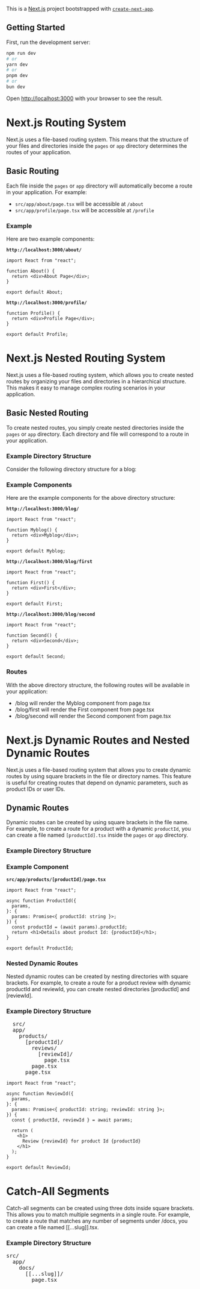 This is a [Next.js](https://nextjs.org) project bootstrapped with [`create-next-app`](https://nextjs.org/docs/app/api-reference/cli/create-next-app).

## Getting Started

First, run the development server:

```bash
npm run dev
# or
yarn dev
# or
pnpm dev
# or
bun dev
```

Open [http://localhost:3000](http://localhost:3000) with your browser to see the result.

# Next.js Routing System

Next.js uses a file-based routing system. This means that the structure of your files and directories inside the `pages` or `app` directory determines the routes of your application.

## Basic Routing

Each file inside the `pages` or `app` directory will automatically become a route in your application. For example:

- `src/app/about/page.tsx` will be accessible at `/about`
- `src/app/profile/page.tsx` will be accessible at `/profile`

### Example

Here are two example components:

**`http://localhost:3000/about/`**

```tsx
import React from "react";

function About() {
  return <div>About Page</div>;
}

export default About;
```

**`http://localhost:3000/profile/`**

```tsx
function Profile() {
  return <div>Profile Page</div>;
}

export default Profile;
```

# Next.js Nested Routing System

Next.js uses a file-based routing system, which allows you to create nested routes by organizing your files and directories in a hierarchical structure. This makes it easy to manage complex routing scenarios in your application.

## Basic Nested Routing

To create nested routes, you simply create nested directories inside the `pages` or `app` directory. Each directory and file will correspond to a route in your application.

### Example Directory Structure

Consider the following directory structure for a blog:

### Example Components

Here are the example components for the above directory structure:

**`http://localhost:3000/blog/`**

```tsx
import React from "react";

function Myblog() {
  return <div>Myblog</div>;
}

export default Myblog;
```

**`http://localhost:3000/blog/first`**

```tsx
import React from "react";

function First() {
  return <div>First</div>;
}

export default First;
```

**`http://localhost:3000/blog/second`**

```tsx
import React from "react";

function Second() {
  return <div>Second</div>;
}

export default Second;
```

### Routes

<p>With the above directory structure, the following routes will be available in your application:</p>
<ul>
 <li>/blog will render the Myblog component from page.tsx</li>
 <li>/blog/first will render the First component from page.tsx</li>
 <li>/blog/second will render the Second component from page.tsx</li>
</ul>

# Next.js Dynamic Routes and Nested Dynamic Routes

Next.js uses a file-based routing system that allows you to create dynamic routes by using square brackets in the file or directory names. This feature is useful for creating routes that depend on dynamic parameters, such as product IDs or user IDs.

## Dynamic Routes

Dynamic routes can be created by using square brackets in the file name. For example, to create a route for a product with a dynamic `productId`, you can create a file named `[productId].tsx` inside the `pages` or `app` directory.

### Example Directory Structure

### Example Component

**`src/app/products/[productId]/page.tsx`**

```tsx
import React from "react";

async function ProductId({
  params,
}: {
  params: Promise<{ productId: string }>;
}) {
  const productId = (await params).productId;
  return <h1>Details about product Id: {productId}</h1>;
}

export default ProductId;
```

### Nested Dynamic Routes

<p>Nested dynamic routes can be created by nesting directories with square brackets. For example, to create a route for a product review with dynamic productId and reviewId, you can create nested directories [productId] and [reviewId].</p>

### Example Directory Structure

<pre>
  src/
  app/
    products/
      [productId]/
        reviews/
          [reviewId]/
            page.tsx
        page.tsx
      page.tsx
</pre>

```tsx
import React from "react";

async function ReviewId({
  params,
}: {
  params: Promise<{ productId: string; reviewId: string }>;
}) {
  const { productId, reviewId } = await params;

  return (
    <h1>
      Review {reviewId} for product Id {productId}
    </h1>
  );
}

export default ReviewId;
```

# Catch-All Segments

<p>Catch-all segments can be created using three dots inside square brackets. This allows you to match multiple segments in a single route. For example, to create a route that matches any number of segments under /docs, you can create a file named [[...slug]].tsx.</p>

### Example Directory Structure

<pre>
src/
  app/
    docs/
      [[...slug]]/
        page.tsx
</pre>
